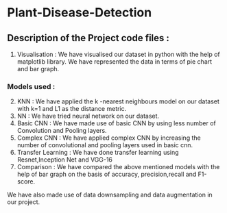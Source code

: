 # Plant-Disease-Detection

## Description of the Project code files : 
1. Visualisation : We have visualised our dataset in python with the help of matplotlib library. We have represented the data in terms of pie chart and bar graph. 

### Models used : 
2. KNN : We have applied the k -nearest neighbours model on our dataset with k=1 and L1 as the distance metric. 
3. NN : We have tried neural network on our dataset. 
4. Basic CNN : We have made use of basic CNN by using less number of Convolution and Pooling layers. 
5. Complex CNN : We have applied complex CNN by increasing the number of convolutional and pooling layers used in basic cnn. 
6. Transfer Learning : We have done transfer learning using Resnet,Inception Net and VGG-16
7. Comparison : We have compared the above mentioned models with the help of bar graph on the basis of accuracy, precision,recall and F1-score.

We have also made use of data downsampling and data augmentation in our project.

